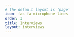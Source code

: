 ```yaml
---
# the default layout is 'page'
icon: fas fa-microphone-lines
order: 3
title: Interviews
layout: interviews
---
```


